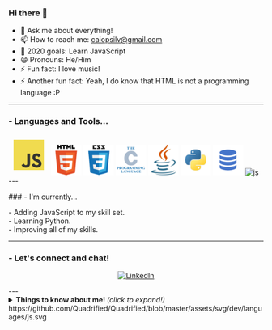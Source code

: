 ### Hi there 👋



- 💬 Ask me about everything!
- 📫 How to reach me: caiopsilv@gmail.com
- 🔭 2020 goals: Learn JavaScript
- 😄 Pronouns: He/Him
- ⚡ Fun fact: I love music!
- ⚡ Another fun fact:  Yeah, I do know that HTML is not a programming language :P
---

### - Languages and Tools...

<p align="left">

  <!-- For more icons please follow  https://github.com/MikeCodesDotNET/ColoredBadges -->
  
  
  <img src="https://raw.githubusercontent.com/github/explore/80688e429a7d4ef2fca1e82350fe8e3517d3494d/topics/javascript/javascript.png" alt="js" width="60" height="60" style="padding:10px;"/>
  <img src="https://raw.githubusercontent.com/github/explore/80688e429a7d4ef2fca1e82350fe8e3517d3494d/topics/html/html.png" alt="html" width="60" height="60"/>
  <img src="https://raw.githubusercontent.com/github/explore/80688e429a7d4ef2fca1e82350fe8e3517d3494d/topics/css/css.png" alt="css" width="60" height="60"/>
  <img src="https://raw.githubusercontent.com/github/explore/80688e429a7d4ef2fca1e82350fe8e3517d3494d/topics/c/c.png" alt="c" width="60" height="60"/>
  <img src="https://raw.githubusercontent.com/github/explore/80688e429a7d4ef2fca1e82350fe8e3517d3494d/topics/java/java.png" alt="java" width="60" height="60"/>
  <img src="https://raw.githubusercontent.com/github/explore/80688e429a7d4ef2fca1e82350fe8e3517d3494d/topics/python/python.png" alt="python" width="60" height="60"/>
  <img src="https://raw.githubusercontent.com/github/explore/80688e429a7d4ef2fca1e82350fe8e3517d3494d/topics/sql/sql.png" alt="sql" width="60" height="60"/>
  <img src="http://simpleicons.org/icons/visualstudiocode.svg" alt="js" width="40" height="40"/>
  <!--
  <img src="https://github.com/MikeCodesDotNET/ColoredBadges/blob/master/png/dev/languages/html.png" alt="html" style="vertical-align:top; margin:4px">
  <img src="https://github.com/MikeCodesDotNET/ColoredBadges/blob/master/png/dev/languages/css3.png" alt="css" style="vertical-align:top; margin:4px">
  <img src="https://github.com/MikeCodesDotNET/ColoredBadges/blob/master/png/dev/languages/python.png" alt="python" style="vertical-align:top; margin:4px">
  <img src="https://github.com/Quadrified/Quadrified/blob/master/assets/svg/dev/languages/java.svg" alt="java" style="vertical-align:top; margin:4px">
  <img src="https://github.com/Quadrified/Quadrified/blob/master/assets/svg/dev/tools/visualstudio_code.svg" alt="vscode" style="vertical-align:top; margin:4px">
  <img src="https://github.com/MikeCodesDotNET/ColoredBadges/blob/master/png/dev/tools/jetbrains_pycharm.png" alt="pycharm" style="vertical-align:top; margin:4px">
  <img src="https://github.com/MikeCodesDotNET/ColoredBadges/blob/master/png/dev/tools/eclipse.png" alt="eclipse" style="vertical-align:top; margin:4px">
-->
---
</p>
### - I'm currently...
<p align="left">
- Adding JavaScript to my skill set.<br>
- Learning Python.<br>
- Improving all of my skills.
  </p>

---
### - Let's connect and chat!

<p align="center">
  <a href=""><img src="https://github.com/Quadrifhttps://www.linkedin.com/in/caio-silva-5a9b21178/ied/Quadrified/blob/master/assets/my_svgs/linkedin.svg" width="30px" alt="LinkedIn"></a> 
</p>
---



<details>
  <summary> <b> Things to know about me! </b> <i>(click to expand!)</i> </summary>
  
![Caio's github stats](https://github-readme-stats.vercel.app/api?username=CaioSilva88&show_icons=true&theme=radical)

![Top Langs](https://github-readme-stats.vercel.app/api/top-langs/?username=CaioSilva88&layout=compact)
</details>
https://github.com/Quadrified/Quadrified/blob/master/assets/svg/dev/languages/js.svg






<!--
**CaioSilva88/CaioSilva88** is a ✨ _special_ ✨ repository because its `README.md` (this file) appears on your GitHub profile.



- 🔭 I’m 
- 🌱 I’m currently learning ...
- 👯 I’m looking to collaborate on ...
- 🤔 I’m looking for help with ...
- 💬 Ask me about ...
- 📫 How to reach me: ...
- 😄 Pronouns: ...
- ⚡ Fun fact: ...
--ava
